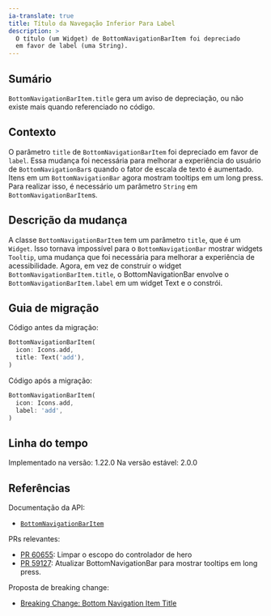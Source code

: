 ```yaml
---
ia-translate: true
title: Título da Navegação Inferior Para Label
description: >
  O título (um Widget) de BottomNavigationBarItem foi depreciado
  em favor de label (uma String).
---
```


## Sumário

`BottomNavigationBarItem.title` gera um aviso de depreciação,
ou não existe mais quando referenciado no código.

## Contexto

O parâmetro `title` de `BottomNavigationBarItem` foi depreciado
em favor de `label`. Essa mudança foi necessária para melhorar
a experiência do usuário de `BottomNavigationBar`s quando o fator
de escala de texto é aumentado. Itens em um `BottomNavigationBar`
agora mostram tooltips em um long press. Para realizar isso,
é necessário um parâmetro `String` em `BottomNavigationBarItem`s.

## Descrição da mudança

A classe `BottomNavigationBarItem` tem um parâmetro `title`,
que é um `Widget`. Isso tornava impossível para o
`BottomNavigationBar` mostrar widgets `Tooltip`,
uma mudança que foi necessária para melhorar a experiência de acessibilidade.
Agora, em vez de construir o widget `BottomNavigationBarItem.title`,
o BottomNavigationBar envolve o
`BottomNavigationBarItem.label` em um widget Text e o constrói.

## Guia de migração

Código antes da migração:

```dart
BottomNavigationBarItem(
  icon: Icons.add,
  title: Text('add'),
)
```

Código após a migração:

```dart
BottomNavigationBarItem(
  icon: Icons.add,
  label: 'add',
)
```

## Linha do tempo

Implementado na versão: 1.22.0
Na versão estável: 2.0.0

## Referências

Documentação da API:

* [`BottomNavigationBarItem`][]

PRs relevantes:

* [PR 60655][]: Limpar o escopo do controlador de hero
* [PR 59127][]: Atualizar BottomNavigationBar para mostrar tooltips em long press.

Proposta de breaking change:

* [Breaking Change: Bottom Navigation Item Title][]


[`BottomNavigationBarItem`]: {{site.api}}/flutter/widgets/BottomNavigationBarItem-class.html
[Breaking Change: Bottom Navigation Item Title]: /go/bottom-navigation-bar-title-deprecation
[PR 59127]: {{site.repo.flutter}}/pull/59127
[PR 60655]: {{site.repo.flutter}}/pull/60655
